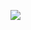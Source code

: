 <!--
id: 4265136373
link: http://tumblr.atmos.org/post/4265136373
slug: 
date: Fri Apr 01 2011 13:46:21 GMT-0700 (PDT)
publish: 2011-04-01
tags: 
title: 
-->


![](http://31.media.tumblr.com/tumblr_lizr1aZs4G1qz4sngo1_500.gif)

